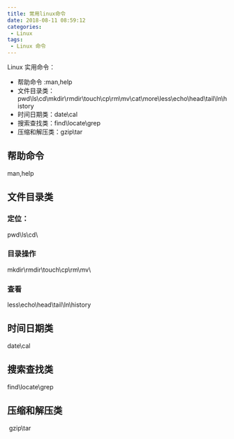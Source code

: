 ```yaml
---
title: 常用linux命令
date: 2018-08-11 08:59:12
categories:
 - Linux
tags:
 - Linux 命令
---
```


Linux 实用命令：

 - 帮助命令 :man,help
 - 文件目录类：pwd\ls\cd\mkdir\rmdir\touch\cp\rm\mv\cat\more\less\echo\head\tail\ln\history
 - 时间日期类：date\cal
 - 搜索查找类：find\locate\grep
 - 压缩和解压类：gzip\tar

<!-- more-->

## 帮助命令 

man,help

## 文件目录类

### 定位：

pwd\ls\cd\

### 目录操作

mkdir\rmdir\touch\cp\rm\mv\

### 查看

less\echo\head\tail\ln\history

## 时间日期类

date\cal

## 搜索查找类

find\locate\grep

## 压缩和解压类

​	gzip\tar